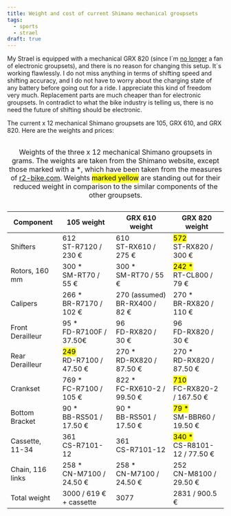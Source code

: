 ```yaml
---
title: Weight and cost of current Shimano mechanical groupsets
tags:
  - sports
  - strael
draft: true
---
```

My Strael is equipped with a mechanical GRX 820 (since I´m [no longer](/2023-11-11-electronic-shifting-does-not-work-for-me/) a fan of electronic groupsets), and there is no reason for changing this setup. It´s working flawlessly. I do not miss anything in terms of shifting speed and shifting accuracy, and I do not have to worry about the charging state of any battery before going out for a ride. I appreciate this kind of freedom very much. Replacement parts are much cheaper than for electronic groupsets. In contradict to what the bike industry is telling us, there is no need the future of shifting should be electronic.

The current x 12 mechanical Shimano groupsets are 105, GRX 610, and GRX 820. Here are the weights and prices:

<div>
<table class="mx-auto noso">
<caption>
<p>Weights of the three x 12 mechanical Shimano groupsets in grams. The weights are taken from the Shimano website, except those marked with a *, which have been taken from the measures of <a href="https://r2-bike.com">r2-bike.com</a>. Weights <mark>marked yellow</mark> are standing out for  their reduced weight in comparison to the similar components of the other groupsets.</p>
</caption>
<thead>
<tr><th>Component</th><th>105 weight</th><th>GRX 610 weight</th><th>GRX 820 weight</th></tr>
</thead>
<tbody>
<tr><td>Shifters</td><td>612<br>ST-R7120 / 230 €</td><td>610<br>ST-RX610 / 275 €</td><td><mark>572</mark><br>ST-RX820 / 300 €</td></tr>
<tr><td>Rotors, 160 mm</td><td>300 *<br>SM-RT70 / 55 €</td><td>300 *<br>SM-RT70 / 55 €</td><td><mark>242 *</mark><br>RT-CL800 / 79 €</td></tr>
<tr><td>Calipers</td><td>266 *<br>BR-R7170 / 102 €</td><td>270 (assumed)<br>BR-RX400 / 82 €</td><td>270 *<br>BR-RX820 / 110 €</td></tr>
<tr><td>Front Derailleur</td><td>95 *<br>FD-R7100F / 37.50€</td><td>96<br>FD-RX820 / 30 €</td><td>96<br>FD-RX820 / 30 €</td></tr>
<tr><td>Rear Derailleur</td><td><mark>249</mark><br>RD-R7100 / 47.50 €</td><td>270 *<br>RD-RX820 / 87.50 €</td><td>270 *<br>RD-RX820 / 87.50 €</td></tr>
<tr><td>Crankset</td><td>769 *<br>FC-R7100 / 105 €</td><td>822 *<br>FC-RX610-2 / 99.50 €</td><td><mark>710</mark><br>FC-RX820-2 / 167.50 €</td></tr>
<tr><td>Bottom Bracket</td><td>90 *<br>BB-RS501 / 17.50 €</td><td>90 *<br>BB-RS501 / 17.50 €</td><td><mark>79 *</mark><br>SM-BBR60 / 19.50 €</td></tr>
<tr><td>Cassette, 11-34</td><td>361<br>CS-R7101-12</td><td>361<br>CS-R7101-12</td><td><mark>340 *</mark><br>CS-R8101-12 / 77.50 €</td></tr>
<tr><td>Chain, 116 links</td><td>258 *<br>CN-M7100 / 24.50 €</td><td>258 *<br>CN-M7100 / 24.50 €</td><td>252<br>CN-M8100 / 29.50 €</td></tr>
<tr><td class="font-bold" >Total weight</td><td class="font-bold" >3000 / 619 € + cassette</td><td class="font-bold" >3077</td><td class="font-bold" >2831 / 900.5 €</td></tr>
</tbody>
</table>
</div>
